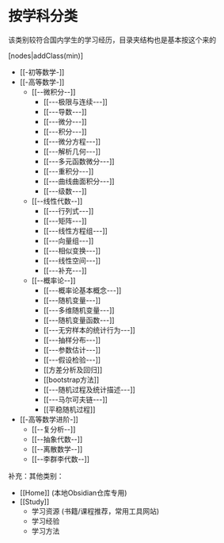 
# 按学科分类

该类别较符合国内学生的学习经历，目录夹结构也是基本按这个来的

[nodes|addClass(min)]

- [[-初等数学-]]
- [[-高等数学-]]
    - [[--微积分--]]
        - [[---极限与连续---]]
        - [[---导数---]]
        - [[---微分---]]
        - [[---积分---]]
        - [[---微分方程---]]
        - [[---解析几何---]]
        - [[---多元函数微分---]]
        - [[---重积分---]]
        - [[---曲线曲面积分---]]
        - [[---级数---]]
    - [[--线性代数--]]
        - [[---行列式---]]
        - [[---矩阵---]]
        - [[---线性方程组---]]
        - [[---向量组---]]
        - [[---相似变换---]]
        - [[---线性空间---]]
        - [[---补充---]]
    - [[--概率论--]]
        - [[---概率论基本概念---]]
        - [[---随机变量---]]
        - [[---多维随机变量---]]
        - [[---随机变量函数---]]
        - [[---无穷样本的统计行为---]]
        - [[---抽样分布---]]
        - [[---参数估计---]]
        - [[---假设检验---]]
        - [[方差分析及回归]]
        - [[bootstrap方法]]
        - [[---随机过程及统计描述---]]
        - [[---马尔可夫链---]]
        - [[平稳随机过程]]
- [[-高等数学进阶-]]
    - [[--复分析--]]
    - [[--抽象代数--]]
    - [[--离散数学--]]
    - [[--李群李代数--]]

补充：其他类别：

- [[Home]] (本地Obsidian仓库专用)
- [[Study]]
  - 学习资源 (书籍/课程推荐，常用工具网站)
  - 学习经验
  - 学习方法
